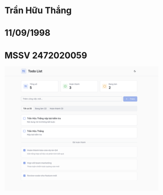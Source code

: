 # Trần Hữu Thắng

# 11/09/1998

# MSSV 2472020059

![Hình ảnh chụp bài kiểm tra](./images/image_todo.png)

